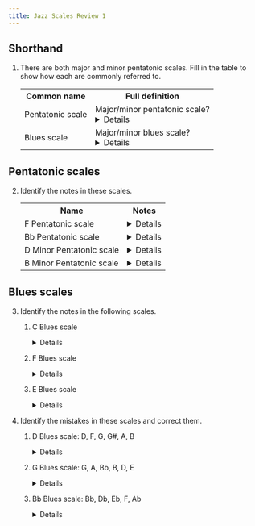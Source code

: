 ```yaml
---
title: Jazz Scales Review 1
---
```


## Shorthand

1. There are both major and minor pentatonic scales. Fill in the table to show how each are commonly referred to.

	<table>
	<tr><th>Common name</th><th>Full definition</th></tr>
	<tr>
		<td>Pentatonic scale</td><td>Major/minor pentatonic scale?<details>Major pentatonic scale</details></td>
	</tr>
	<tr>
		<td>Blues scale</td><td>Major/minor blues scale?<details>Minor blues scale</details></td>
	</tr>
	</table>

## Pentatonic scales

2. Identify the notes in these scales.



	<table>
	<tr><th>Name</th><th>Notes</th></tr>
	<tr>
		<td>F Pentatonic scale</td><td><details>F, G, A, C, D</details></td>
	</tr>
	<tr>
		<td>Bb Pentatonic scale</td><td><details>F, G, A, C, D</details></td>
	</tr>
	<tr>
		<td>D Minor Pentatonic scale</td><td><details>D, F, G, A, C</details></td>
	</tr>
	<tr>
		<td>B Minor Pentatonic scale</td><td><details>B, D, E, F#, A</details></td>
	</tr>
	</table>

## Blues scales

3. Identify the notes in the following scales.

	1. C Blues scale
	
	    <details>C, Eb, F, F#, G, Bb</details>
	
	1. F Blues scale
	
	    <details>F, Ab, Bb, B, C, Eb</details>
	
	1. E Blues scale
	
	    <details>E, G, A, A#, B, D</details>
		
2. Identify the mistakes in these scales and correct them.
	
	1. D Blues scale: D, F, G, G#, A, B
	
		<details><strike>B</strike>. C</details>

	1. G Blues scale: G, A, Bb, B, D, E

		<details>This is the major blues scale. The minor blues is G, Bb, C, C#, D, F</details>
	
	1. Bb Blues scale: Bb, Db, Eb, F, Ab
    
		<details>This is just the minor pentatonic. The Blues scale needs #4 as well: E.</details>


    	